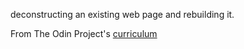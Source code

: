 deconstructing an existing web page and rebuilding it.

From The Odin Project's [curriculum](http://www.theodinproject.com/courses/web-development-101/lessons/html-css)


